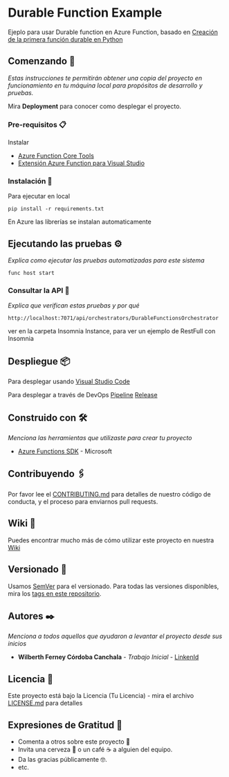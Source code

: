 # Durable Function Example 

Ejeplo para usar Durable function en Azure Function, basado en [Creación de la primera función durable en Python](https://docs.microsoft.com/es-es/azure/azure-functions/durable/quickstart-python-vscode?tabs=windows)

## Comenzando 🚀

_Estas instrucciones te permitirán obtener una copia del proyecto en funcionamiento en tu máquina local para propósitos de desarrollo y pruebas._

Mira **Deployment** para conocer como desplegar el proyecto.


### Pre-requisitos 📋

Instalar
- [Azure Function Core Tools](https://docs.microsoft.com/en-us/azure/azure-functions/functions-run-local?tabs=v4%2Cwindows%2Ccsharp%2Cportal%2Cbash)
- [Extensión Azure Function para Visual Studio](https://github.com/microsoft/vscode-azurefunctions)

### Instalación 🔧

Para ejecutar en local

```
pip install -r requirements.txt
```

En Azure las librerías se instalan automaticamente

## Ejecutando las pruebas ⚙️

_Explica como ejecutar las pruebas automatizadas para este sistema_

```
func host start
```

### Consultar la API 🔩

_Explica que verifican estas pruebas y por qué_

```
http://localhost:7071/api/orchestrators/DurableFunctionsOrchestrator
```

ver en la carpeta Insomnia Instance, para ver un ejemplo de RestFull con Insomnia


## Despliegue 📦

Para desplegar usando [Visual Studio Code](https://fecork.notion.site/Desplegar-c-digo-en-Azure-Function-con-Visual-Studio-Code-df55f8a586af43709ef499ab4dc298c4)

Para desplegar a través de DevOps
[Pipeline](https://fecork.notion.site/Pipeline-para-Azure-Function-4a46b6b2529a4311841d6a51516ecf2a)
[Release](https://fecork.notion.site/Release-para-Azure-Function-3203b3a312aa40a79c2074533fc252d5)

## Construido con 🛠️

_Menciona las herramientas que utilizaste para crear tu proyecto_

* [Azure Functions SDK](https://pypi.org/project/azure-functions/) - Microsoft

## Contribuyendo 🖇️

Por favor lee el [CONTRIBUTING.md](https://gist.github.com/villanuevand/xxxxxx) para detalles de nuestro código de conducta, y el proceso para enviarnos pull requests.

## Wiki 📖

Puedes encontrar mucho más de cómo utilizar este proyecto en nuestra [Wiki](https://github.com/tu/proyecto/wiki)

## Versionado 📌

Usamos [SemVer](http://semver.org/) para el versionado. Para todas las versiones disponibles, mira los [tags en este repositorio](https://github.com/tu/proyecto/tags).

## Autores ✒️

_Menciona a todos aquellos que ayudaron a levantar el proyecto desde sus inicios_

* **Wilberth Ferney Córdoba Canchala** - *Trabajo Inicial* - [LinkenId](https://github.com/villanuevand)
## Licencia 📄

Este proyecto está bajo la Licencia (Tu Licencia) - mira el archivo [LICENSE.md](LICENSE.md) para detalles

## Expresiones de Gratitud 🎁

* Comenta a otros sobre este proyecto 📢
* Invita una cerveza 🍺 o un café ☕ a alguien del equipo. 
* Da las gracias públicamente 🤓.
* etc.